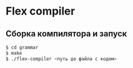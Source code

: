 # Flex compiler

## Сборка компилятора и запуск
```bash
$ cd grammar
$ make
$ ./flex-compiler <путь до файла с кодом>
```